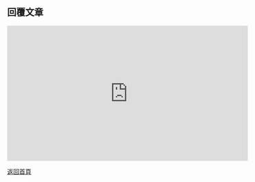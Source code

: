 ## 回覆文章

<div align="center">
<iframe width="560" height="315" src="https://www.youtube.com/embed/YYtP0Ita5cg" frameborder="0" allow="accelerometer; autoplay; encrypted-media; gyroscope; picture-in-picture" allowfullscreen></iframe>
</div>
  
[返回首頁](https://kimieno.github.io/android.pitt) 